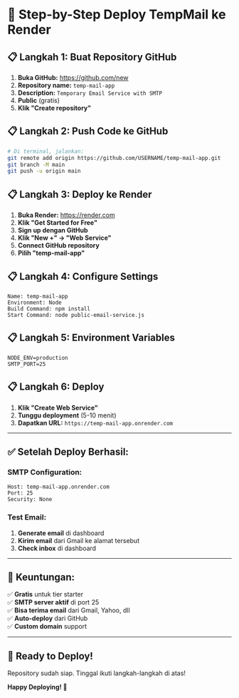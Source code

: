 # 🚀 Step-by-Step Deploy TempMail ke Render

## 📋 **Langkah 1: Buat Repository GitHub**

1. **Buka GitHub:** https://github.com/new
2. **Repository name:** `temp-mail-app`
3. **Description:** `Temporary Email Service with SMTP`
4. **Public** (gratis)
5. **Klik "Create repository"**

## 📋 **Langkah 2: Push Code ke GitHub**

```bash
# Di terminal, jalankan:
git remote add origin https://github.com/USERNAME/temp-mail-app.git
git branch -M main
git push -u origin main
```

## 📋 **Langkah 3: Deploy ke Render**

1. **Buka Render:** https://render.com
2. **Klik "Get Started for Free"**
3. **Sign up dengan GitHub**
4. **Klik "New +" → "Web Service"**
5. **Connect GitHub repository**
6. **Pilih "temp-mail-app"**

## 📋 **Langkah 4: Configure Settings**

```
Name: temp-mail-app
Environment: Node
Build Command: npm install
Start Command: node public-email-service.js
```

## 📋 **Langkah 5: Environment Variables**

```
NODE_ENV=production
SMTP_PORT=25
```

## 📋 **Langkah 6: Deploy**

1. **Klik "Create Web Service"**
2. **Tunggu deployment** (5-10 menit)
3. **Dapatkan URL:** `https://temp-mail-app.onrender.com`

---

## ✅ **Setelah Deploy Berhasil:**

### **SMTP Configuration:**
```
Host: temp-mail-app.onrender.com
Port: 25
Security: None
```

### **Test Email:**
1. **Generate email** di dashboard
2. **Kirim email** dari Gmail ke alamat tersebut
3. **Check inbox** di dashboard

---

## 🎯 **Keuntungan:**

✅ **Gratis** untuk tier starter  
✅ **SMTP server aktif** di port 25  
✅ **Bisa terima email** dari Gmail, Yahoo, dll  
✅ **Auto-deploy** dari GitHub  
✅ **Custom domain** support  

---

## 🚀 **Ready to Deploy!**

Repository sudah siap. Tinggal ikuti langkah-langkah di atas!

**Happy Deploying! 🎉**
